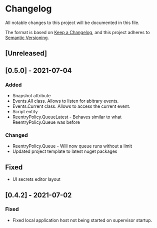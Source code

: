 # Changelog
All notable changes to this project will be documented in this file.

The format is based on [Keep a Changelog](https://keepachangelog.com/en/1.0.0/),
and this project adheres to [Semantic Versioning](https://semver.org/spec/v2.0.0.html).

## [Unreleased]


## [0.5.0] - 2021-07-04
### Added
- Snapshot attribute
- Events.All class. Allows to listen for abitrary events.
- Events.Current class. Allows to access the current event.
- Script entity
- ReentryPolicy.QueueLatest - Behaves similar to what ReentryPolicy.Queue was before

### Changed
- ReentryPolicy.Queue - Will now queue runs without a limit
- Updated project template to latest nuget packages

## Fixed
- UI secrets editor layout

## [0.4.2] - 2021-07-02
### Fixed
- Fixed local application host not being started on supervisor startup.